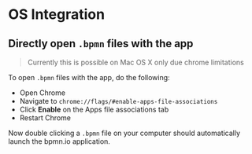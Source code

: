 # OS Integration

## Directly open `.bpmn` files with the app

> Currently this is possible on Mac OS X only due chrome limitations

To open `.bpmn` files with the app, do the following:

* Open Chrome
* Navigate to `chrome://flags/#enable-apps-file-associations`
* Click __Enable__ on the Apps file associations tab
* Restart Chrome

Now double clicking a `.bpmn` file on your computer should automatically launch the bpmn.io application.
